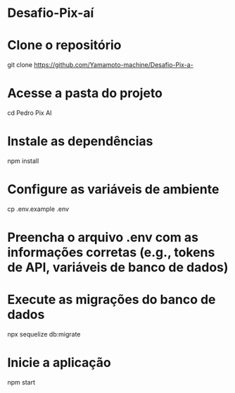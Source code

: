 # Desafio-Pix-aí
# Clone o repositório
git clone https://github.com/Yamamoto-machine/Desafio-Pix-a-

# Acesse a pasta do projeto
cd Pedro Pix AI

# Instale as dependências
npm install

# Configure as variáveis de ambiente
cp .env.example .env
# Preencha o arquivo .env com as informações corretas (e.g., tokens de API, variáveis de banco de dados)

# Execute as migrações do banco de dados
npx sequelize db:migrate

# Inicie a aplicação
npm start
